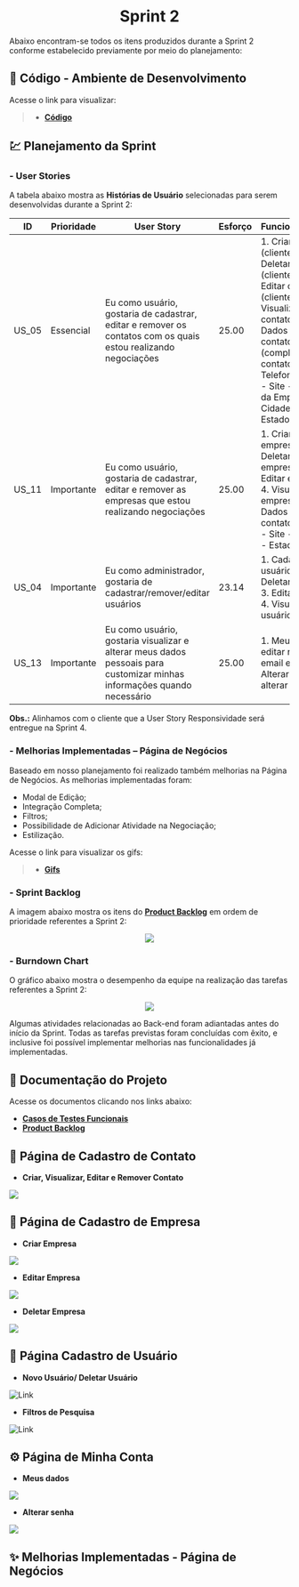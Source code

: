 <h1 align="center"> 
  Sprint 2
</h1>

Abaixo encontram-se todos os itens produzidos durante a Sprint 2 conforme estabelecido previamente por meio do planejamento: 

## 📃 Código - Ambiente de Desenvolvimento 

Acesse o link para visualizar:

> * [__Código__](https://github.com/vinicius-hso/api-sem3-target-crm/tree/development)

## 💹 Planejamento da Sprint

### - User Stories

A tabela abaixo mostra as __Histórias de Usuário__ selecionadas para serem desenvolvidas durante a Sprint 2:

| ID     | Prioridade | User Story                       | Esforço                              | Funcionalidades                      |
| -------| ---------- | -------------------------------- | ------------------------------------ | ------------------------------------ |
| US_05  | Essencial  | Eu como usuário, gostaria de cadastrar, editar e remover os contatos com os quais estou realizando negociações | 25.00 | 1. Criar contato (cliente); 2. Deletar contato (cliente); 3. Editar contato (cliente); 4. Visualizar contatos; 5. Dados do contato: - Nome (completo) do contato - Telefone - Email - Site - Nome da Empresa - Cidade - Estado. | 
| US_11  | Importante  | Eu como usuário, gostaria de cadastrar, editar e remover as empresas que estou realizando negociações  | 25.00 | 1. Criar empresa; 2. Deletar empresa; 3. Editar empresa; 4. Visualizar empresa; 5. Dados do contato: - Nome - Site - Cidade - Estado - País. |
| US_04  | Importante | Eu como administrador, gostaria de cadastrar/remover/editar usuários | 23.14 | 1. Cadastrar usuário; 2. Deletar usuário; 3. Editar usuário; 4. Visualizar usuário; |
| US_13  | Importante | Eu como usuário, gostaria visualizar e alterar meus dados pessoais para customizar minhas informações quando necessário | 25.00 | 1. Meus dados: editar nome, email e foto; 2. Alterar senha: alterar senha; |

__Obs.:__ Alinhamos com o cliente que a User Story Responsividade será entregue na Sprint 4.

### - Melhorias Implementadas – Página de Negócios
Baseado em nosso planejamento foi realizado também melhorias na Página de Negócios. As melhorias implementadas foram: 
*	Modal de Edição;
*	Integração Completa;
*	Filtros;
*	Possibilidade de Adicionar Atividade na Negociação;
*	 Estilização. 

Acesse o link para visualizar os gifs:
>  * [__Gifs__](https://github.com/vinicius-hso/api-sem3-target-crm/blob/Sprint-2/README.md#-p%C3%A1gina-de-cadastro--remo%C3%A7%C3%A3o-de-contato)

### - Sprint Backlog

A imagem abaixo mostra os itens do [__Product Backlog__](https://github.com/vinicius-hso/api-sem3-target-crm/blob/Sprint-2/Documentation/product-backlog-target-sprint2.pdf) em ordem de prioridade referentes a Sprint 2:

<p align="center">
  <img src=https://github.com/vinicius-hso/api-sem3-target-crm/blob/Sprint-2/Images/sprint2-backlog.png/></p>

### - Burndown Chart

O gráfico abaixo mostra o desempenho da equipe na realização das tarefas referentes a Sprint 2:

<p align="center">
  <img src=https://github.com/vinicius-hso/api-sem3-target-crm/blob/Sprint-2/Images/Burndown_S2.png/></p>
  
  Algumas atividades relacionadas ao Back-end foram adiantadas antes do início da Sprint. Todas as tarefas previstas foram concluídas com êxito, e inclusive foi possível implementar melhorias nas funcionalidades já implementadas.
   
## 📂 Documentação do Projeto

Acesse os documentos clicando nos links abaixo:

* [__Casos de Testes Funcionais__](https://github.com/vinicius-hso/api-sem3-target-crm/tree/Sprint-2/Documentation/Tests-BDD)
* [__Product Backlog__](https://github.com/vinicius-hso/api-sem3-target-crm/blob/Sprint-2/Documentation/product-backlog-target-sprint2.pdf)


## 👤 Página de Cadastro de Contato

* __Criar, Visualizar, Editar e Remover Contato__

![](https://github.com/vinicius-hso/api-sem3-target-crm/blob/Sprint-2/Documentation/Tests-BDD/gifs/contacts.gif)

## 💼 Página de Cadastro de Empresa

* __Criar Empresa__

![](https://github.com/vinicius-hso/api-sem3-target-crm/blob/Sprint-2/Documentation/Tests-BDD/gifs/create-company.gif)

* __Editar Empresa__

![](https://github.com/vinicius-hso/api-sem3-target-crm/blob/Sprint-2/Documentation/Tests-BDD/gifs/update-company.gif)

* __Deletar Empresa__

![](https://github.com/vinicius-hso/api-sem3-target-crm/blob/Sprint-2/Documentation/Tests-BDD/gifs/delete-company.gif)

## 👥 Página Cadastro de Usuário

* __Novo Usuário/ Deletar Usuário__

![Link](https://github.com/vinicius-hso/api-sem3-target-crm/blob/Sprint-2/Documentation/Tests-BDD/gifs/new%20user_delete%20user.gif)

* __Filtros de Pesquisa__

![Link](https://github.com/vinicius-hso/api-sem3-target-crm/blob/Sprint-2/Documentation/Tests-BDD/gifs/search_filters.gif)

## ⚙️ Página de Minha Conta

* __Meus dados__

![](https://github.com/vinicius-hso/api-sem3-target-crm/blob/Sprint-2/Documentation/Tests-BDD/gifs/update-info-profile.gif)

* __Alterar senha__

![](https://github.com/vinicius-hso/api-sem3-target-crm/blob/Sprint-2/Documentation/Tests-BDD/gifs/update-password.gif)

## ✨ Melhorias Implementadas - Página de Negócios
